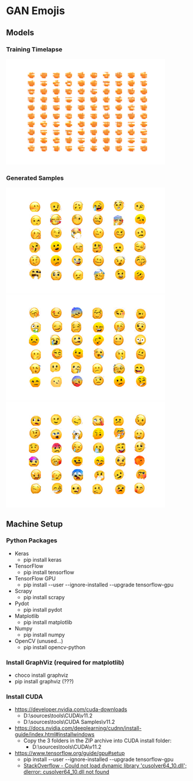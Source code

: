 # GAN Emojis

## Models

### Training Timelapse

![Training Timelapse](assets/training-timelapse.gif)

### Generated Samples

![emojis_e068_r4](assets/emojis_e068_r4.png)
![emojis_e079_r4](assets/emojis_e079_r4.png)
![emojis_e097_r4](assets/emojis_e097_r4.png)

## Machine Setup

### Python Packages

* Keras
  * pip install keras
* TensorFlow
  * pip install tensorflow
* TensorFlow GPU
  * pip install --user --ignore-installed --upgrade tensorflow-gpu
* Scrapy
  * pip install scrapy
* Pydot
  * pip install pydot
* Matplotlib
  * pip install matplotlib
* Numpy
  * pip install numpy
* OpenCV (unused...)
  * pip install opencv-python

### Install GraphViz (required for matplotlib)

* choco install graphviz
* pip install graphviz (???)

### Install CUDA

* <https://developer.nvidia.com/cuda-downloads>
  * D:\sources\tools\CUDA\v11.2
  * D:\sources\tools\CUDA Samples\v11.2
* <https://docs.nvidia.com/deeplearning/cudnn/install-guide/index.html#installwindows>
  * Copy the 3 folders in the ZIP archive into CUDA install folder:
    * D:\sources\tools\CUDA\v11.2
* <https://www.tensorflow.org/guide/gpu#setup>
  * pip install --user --ignore-installed --upgrade tensorflow-gpu
  * [StackOverflow - Could not load dynamic library 'cusolver64_10.dll'; dlerror: cusolver64_10.dll not found](https://stackoverflow.com/questions/65608713/tensorflow-gpu-could-not-load-dynamic-library-cusolver64-10-dll-dlerror-cuso)